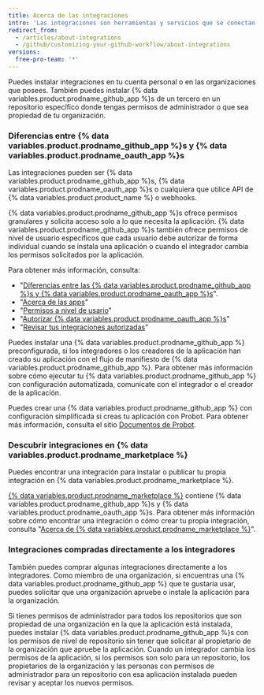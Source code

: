 ```yaml
---
title: Acerca de las integraciones
intro: 'Las integraciones son herramientas y servicios que se conectan con {% data variables.product.product_name %} para complementar y extender tu flujo de trabajo.'
redirect_from:
  - /articles/about-integrations
  - /github/customizing-your-github-workflow/about-integrations
versions:
  free-pro-team: '*'
---
```


Puedes instalar integraciones en tu cuenta personal o en las organizaciones que posees. También puedes instalar {% data variables.product.prodname_github_app %}s de un tercero en un repositorio específico donde tengas permisos de administrador o que sea propiedad de tu organización.

### Diferencias entre {% data variables.product.prodname_github_app %}s y {% data variables.product.prodname_oauth_app %}s

Las integraciones pueden ser {% data variables.product.prodname_github_app %}s, {% data variables.product.prodname_oauth_app %}s o cualquiera que utilice API de {% data variables.product.product_name %} o webhooks.

{% data variables.product.prodname_github_app %}s ofrece permisos granulares y solicita acceso solo a lo que necesita la aplicación. {% data variables.product.prodname_github_app %}s también ofrece permisos de nivel de usuario específicos que cada usuario debe autorizar de forma individual cuando se instala una aplicación o cuando el integrador cambia los permisos solicitados por la aplicación.

Para obtener más información, consulta:
- "[Diferencias entre las {% data variables.product.prodname_github_app %}s y {% data variables.product.prodname_oauth_app %}s](/apps/differences-between-apps/)".
- "[Acerca de las apps](/apps/about-apps/)"
- "[Permisos a nivel de usario](/apps/building-github-apps/identifying-and-authorizing-users-for-github-apps/#user-level-permissions)"
- "[Autorizar {% data variables.product.prodname_oauth_app %}s](/articles/authorizing-oauth-apps/)"
- "[Revisar tus integraciones autorizadas](/articles/reviewing-your-authorized-integrations/)"

Puedes instalar una {% data variables.product.prodname_github_app %} preconfigurada, si los integradores o los creadores de la aplicación han creado su aplicación con el flujo de manifiesto de {% data variables.product.prodname_github_app %}. Para obtener más información sobre cómo ejecutar tu {% data variables.product.prodname_github_app %} con configuración automatizada, comunícate con el integrador o el creador de la aplicación.

Puedes crear una {% data variables.product.prodname_github_app %} con configuración simplificada si creas tu aplicación con Probot. Para obtener más información, consulta el sitio [Documentos de Probot](https://probot.github.io/docs/).

### Descubrir integraciones en {% data variables.product.prodname_marketplace %}

Puedes encontrar una integración para instalar o publicar tu propia integración en {% data variables.product.prodname_marketplace %}.

[{% data variables.product.prodname_marketplace %}](https://github.com/marketplace) contiene {% data variables.product.prodname_github_app %}s y {% data variables.product.prodname_oauth_app %}s. Para obtener más información sobre cómo encontrar una integración o cómo crear tu propia integración, consulta "[Acerca de {% data variables.product.prodname_marketplace %}](/articles/about-github-marketplace)".

### Integraciones compradas directamente a los integradores

También puedes comprar algunas integraciones directamente a los integradores. Como miembro de una organización, si encuentras una {% data variables.product.prodname_github_app %} que te gustaría usar, puedes solicitar que una organización apruebe o instale la aplicación para la organización.

Si tienes permisos de administrador para todos los repositorios que son propiedad de una organización en la que la aplicación está instalada, puedes instalar {% data variables.product.prodname_github_app %}s con los permisos de nivel de repositorio sin tener que solicitar al propietario de la organización que apruebe la aplicación. Cuando un integrador cambia los permisos de la aplicación, si los permisos son solo para un repositorio, los propietarios de la organización y las personas con permisos de administrador para un repositorio con esa aplicación instalada pueden revisar y aceptar los nuevos permisos.
